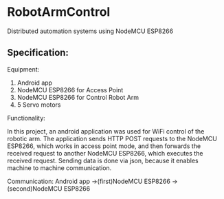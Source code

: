 # RobotArmControl
Distributed automation systems using NodeMCU ESP8266


Specification:
--------------------------------------------------
Equipment:
1. Android app
2. NodeMCU ESP8266 for Access Point
3. NodeMCU ESP8266 for Control Robot Arm
4. 5 Servo motors

Functionality:

In this project, an android application was used for WiFi control of the robotic arm. The application sends HTTP POST requests to the NodeMCU ESP8266,
which works in access point mode, and then forwards the received request to another NodeMCU ESP8266, which executes the received request.
Sending data is done via json, because it enables machine to machine communication.

Communication: Android app ->(first)NodeMCU ESP8266 ->(second)NodeMCU ESP8266
